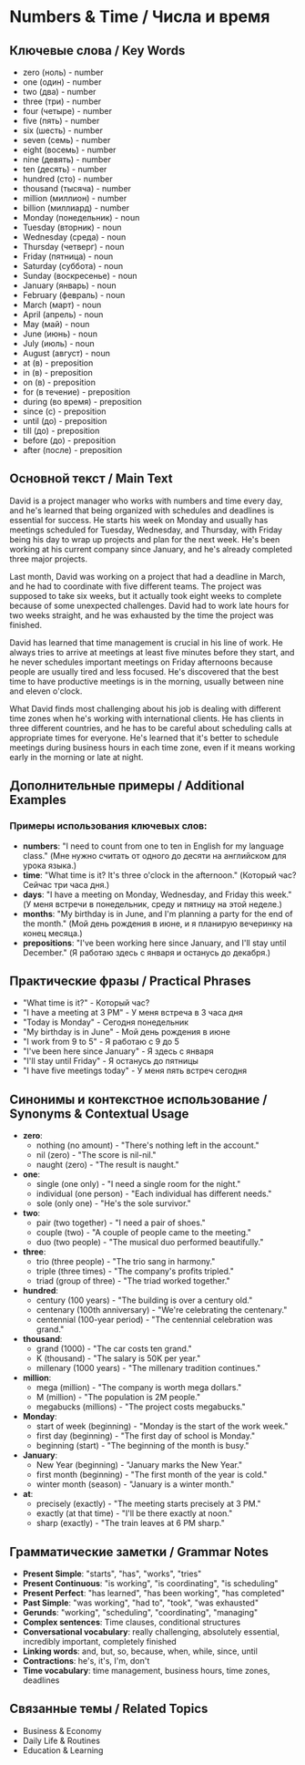 # Numbers & Time / Числа и время

## Ключевые слова / Key Words
- zero (ноль) - number
- one (один) - number
- two (два) - number
- three (три) - number
- four (четыре) - number
- five (пять) - number
- six (шесть) - number
- seven (семь) - number
- eight (восемь) - number
- nine (девять) - number
- ten (десять) - number
- hundred (сто) - number
- thousand (тысяча) - number
- million (миллион) - number
- billion (миллиард) - number
- Monday (понедельник) - noun
- Tuesday (вторник) - noun
- Wednesday (среда) - noun
- Thursday (четверг) - noun
- Friday (пятница) - noun
- Saturday (суббота) - noun
- Sunday (воскресенье) - noun
- January (январь) - noun
- February (февраль) - noun
- March (март) - noun
- April (апрель) - noun
- May (май) - noun
- June (июнь) - noun
- July (июль) - noun
- August (август) - noun
- at (в) - preposition
- in (в) - preposition
- on (в) - preposition
- for (в течение) - preposition
- during (во время) - preposition
- since (с) - preposition
- until (до) - preposition
- till (до) - preposition
- before (до) - preposition
- after (после) - preposition

## Основной текст / Main Text

David is a project manager who works with numbers and time every day, and he's learned that being organized with schedules and deadlines is essential for success. He starts his week on Monday and usually has meetings scheduled for Tuesday, Wednesday, and Thursday, with Friday being his day to wrap up projects and plan for the next week. He's been working at his current company since January, and he's already completed three major projects.

Last month, David was working on a project that had a deadline in March, and he had to coordinate with five different teams. The project was supposed to take six weeks, but it actually took eight weeks to complete because of some unexpected challenges. David had to work late hours for two weeks straight, and he was exhausted by the time the project was finished.

David has learned that time management is crucial in his line of work. He always tries to arrive at meetings at least five minutes before they start, and he never schedules important meetings on Friday afternoons because people are usually tired and less focused. He's discovered that the best time to have productive meetings is in the morning, usually between nine and eleven o'clock.

What David finds most challenging about his job is dealing with different time zones when he's working with international clients. He has clients in three different countries, and he has to be careful about scheduling calls at appropriate times for everyone. He's learned that it's better to schedule meetings during business hours in each time zone, even if it means working early in the morning or late at night.

## Дополнительные примеры / Additional Examples

### Примеры использования ключевых слов:
- **numbers**: "I need to count from one to ten in English for my language class." (Мне нужно считать от одного до десяти на английском для урока языка.)
- **time**: "What time is it? It's three o'clock in the afternoon." (Который час? Сейчас три часа дня.)
- **days**: "I have a meeting on Monday, Wednesday, and Friday this week." (У меня встречи в понедельник, среду и пятницу на этой неделе.)
- **months**: "My birthday is in June, and I'm planning a party for the end of the month." (Мой день рождения в июне, и я планирую вечеринку на конец месяца.)
- **prepositions**: "I've been working here since January, and I'll stay until December." (Я работаю здесь с января и останусь до декабря.)

## Практические фразы / Practical Phrases

- "What time is it?" - Который час?
- "I have a meeting at 3 PM" - У меня встреча в 3 часа дня
- "Today is Monday" - Сегодня понедельник
- "My birthday is in June" - Мой день рождения в июне
- "I work from 9 to 5" - Я работаю с 9 до 5
- "I've been here since January" - Я здесь с января
- "I'll stay until Friday" - Я останусь до пятницы
- "I have five meetings today" - У меня пять встреч сегодня

## Синонимы и контекстное использование / Synonyms & Contextual Usage

- **zero**: 
  - nothing (no amount) - "There's nothing left in the account."
  - nil (zero) - "The score is nil-nil."
  - naught (zero) - "The result is naught."
- **one**: 
  - single (one only) - "I need a single room for the night."
  - individual (one person) - "Each individual has different needs."
  - sole (only one) - "He's the sole survivor."
- **two**: 
  - pair (two together) - "I need a pair of shoes."
  - couple (two) - "A couple of people came to the meeting."
  - duo (two people) - "The musical duo performed beautifully."
- **three**: 
  - trio (three people) - "The trio sang in harmony."
  - triple (three times) - "The company's profits tripled."
  - triad (group of three) - "The triad worked together."
- **hundred**: 
  - century (100 years) - "The building is over a century old."
  - centenary (100th anniversary) - "We're celebrating the centenary."
  - centennial (100-year period) - "The centennial celebration was grand."
- **thousand**: 
  - grand (1000) - "The car costs ten grand."
  - K (thousand) - "The salary is 50K per year."
  - millenary (1000 years) - "The millenary tradition continues."
- **million**: 
  - mega (million) - "The company is worth mega dollars."
  - M (million) - "The population is 2M people."
  - megabucks (millions) - "The project costs megabucks."
- **Monday**: 
  - start of week (beginning) - "Monday is the start of the work week."
  - first day (beginning) - "The first day of school is Monday."
  - beginning (start) - "The beginning of the month is busy."
- **January**: 
  - New Year (beginning) - "January marks the New Year."
  - first month (beginning) - "The first month of the year is cold."
  - winter month (season) - "January is a winter month."
- **at**: 
  - precisely (exactly) - "The meeting starts precisely at 3 PM."
  - exactly (at that time) - "I'll be there exactly at noon."
  - sharp (exactly) - "The train leaves at 6 PM sharp."

## Грамматические заметки / Grammar Notes

- **Present Simple**: "starts", "has", "works", "tries"
- **Present Continuous**: "is working", "is coordinating", "is scheduling"
- **Present Perfect**: "has learned", "has been working", "has completed"
- **Past Simple**: "was working", "had to", "took", "was exhausted"
- **Gerunds**: "working", "scheduling", "coordinating", "managing"
- **Complex sentences**: Time clauses, conditional structures
- **Conversational vocabulary**: really challenging, absolutely essential, incredibly important, completely finished
- **Linking words**: and, but, so, because, when, while, since, until
- **Contractions**: he's, it's, I'm, don't
- **Time vocabulary**: time management, business hours, time zones, deadlines

## Связанные темы / Related Topics

- Business & Economy
- Daily Life & Routines
- Education & Learning
